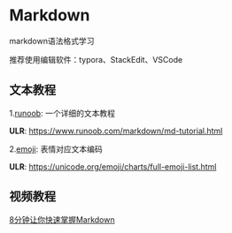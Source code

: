 # Markdown
markdown语法格式学习

推荐使用编辑软件：typora、StackEdit、VSCode
## 文本教程
1.[runoob](https://www.runoob.com/markdown/md-tutorial.html): 一个详细的文本教程

**ULR**: https://www.runoob.com/markdown/md-tutorial.html

2.[emoji](https://unicode.org/emoji/charts/full-emoji-list.html): 表情对应文本编码

**ULR**: https://unicode.org/emoji/charts/full-emoji-list.html
## 视频教程
[8分钟让你快速掌握Markdown](https://www.bilibili.com/video/BV1JA411h7Gw/?share_source=copy_web&vd_source=fe73a2f6647399d425c2be785bec4f51)

